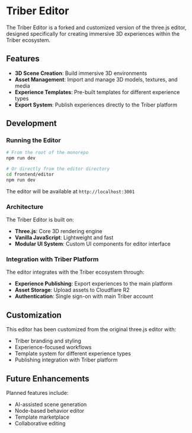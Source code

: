 # Triber Editor

The Triber Editor is a forked and customized version of the three.js editor, designed specifically for creating immersive 3D experiences within the Triber ecosystem.

## Features

- **3D Scene Creation**: Build immersive 3D environments
- **Asset Management**: Import and manage 3D models, textures, and media
- **Experience Templates**: Pre-built templates for different experience types
- **Export System**: Publish experiences directly to the Triber platform

## Development

### Running the Editor

```bash
# From the root of the monorepo
npm run dev

# Or directly from the editor directory
cd frontend/editor
npm run dev
```

The editor will be available at `http://localhost:3001`

### Architecture

The Triber Editor is built on:
- **Three.js**: Core 3D rendering engine
- **Vanilla JavaScript**: Lightweight and fast
- **Modular UI System**: Custom UI components for editor interface

### Integration with Triber Platform

The editor integrates with the Triber ecosystem through:
- **Experience Publishing**: Export experiences to the main platform
- **Asset Storage**: Upload assets to Cloudflare R2
- **Authentication**: Single sign-on with main Triber account

## Customization

This editor has been customized from the original three.js editor with:
- Triber branding and styling
- Experience-focused workflows
- Template system for different experience types
- Publishing integration with Triber platform

## Future Enhancements

Planned features include:
- AI-assisted scene generation
- Node-based behavior editor
- Template marketplace
- Collaborative editing